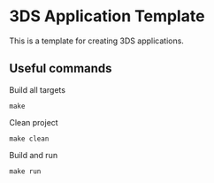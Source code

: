# 3DS Application Template

This is a template for creating 3DS applications.

## Useful commands

Build all targets
```shell
make
```

Clean project
```shell
make clean
```

Build and run
```shell
make run
```
